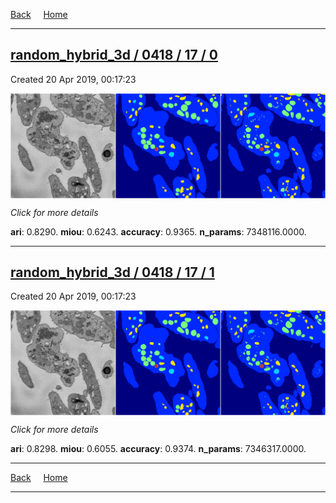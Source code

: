 
[Back](..)&nbsp;&nbsp;&nbsp;&nbsp;&nbsp;[Home](https://leapmanlab.github.io/snapshots)

---

<div class="summary"><a href="0"><h2>random_hybrid_3d / 0418 / 17 / 0</h2></a><p>Created 20 Apr 2019, 00:17:23
</p><a href="0"><img src="0/media/summary.png" align="center"></a><p>
<i>Click for more details</i>
</p></div>

**ari**: 0.8290. **miou**: 0.6243. **accuracy**: 0.9365. **n_params**: 7348116.0000. 

---

<div class="summary"><a href="1"><h2>random_hybrid_3d / 0418 / 17 / 1</h2></a><p>Created 20 Apr 2019, 00:17:23
</p><a href="1"><img src="1/media/summary.png" align="center"></a><p>
<i>Click for more details</i>
</p></div>

**ari**: 0.8298. **miou**: 0.6055. **accuracy**: 0.9374. **n_params**: 7346317.0000. 

---

[Back](..)&nbsp;&nbsp;&nbsp;&nbsp;&nbsp;[Home](https://leapmanlab.github.io/snapshots)

---
